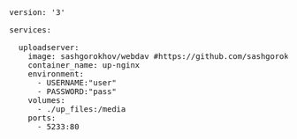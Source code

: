 
<pre>

version: '3'

services:

  uploadserver:
    image: sashgorokhov/webdav #https://github.com/sashgorokhov/docker-nginx-webdav
    container_name: up-nginx
    environment:
      - USERNAME:"user"
      - PASSWORD:"pass"
    volumes:
      - ./up_files:/media
    ports:
      - 5233:80
      
</pre>
